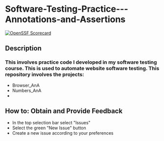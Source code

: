 # Software-Testing-Practice---Annotations-and-Assertions

[![OpenSSF Scorecard](htt‌ps://api.securityscorecards.dev/projects/github.com/{Rjacq025}/{repo}/badge)](htt‌ps://securityscorecards.dev/viewer/?uri=github.com/{Rjacq025}/{repo})


## Description
### This involves practice code I developed in my software testing course. This is used to automate website software testing. This repository involves the projects:
- Browser_AnA
- Numbers_AnA
- 

## How to: Obtain and Provide Feedback
- In the top selection bar select "Issues"
- Select the green "New Issue" button
- Create a new issue according to your preferences
